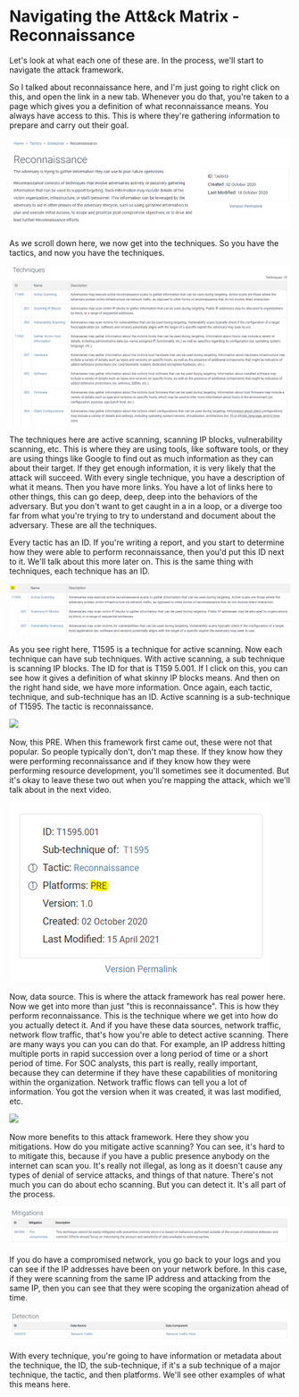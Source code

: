 # Navigating the Att\&ck Matrix - Reconnaissance&#x20;

&#x20;Let's look at what each one of these are. In the process, we'll start to navigate the attack framework.&#x20;

So I talked about reconnaissance here, and I'm just going to right click on this, and open the link in a new tab. Whenever you do that, you're taken to a page which gives you a definition of what reconnaissance means. You always have access to this. This is where they're gathering information  to prepare and carry out their goal.

![](../../.gitbook/assets/Recon.png)

As we scroll down here, we now get into the techniques. So you have the tactics, and now you have the techniques.&#x20;

![](../../.gitbook/assets/techniques.PNG)

The techniques here are active scanning, scanning IP blocks, vulnerability scanning, etc. This is where they are using tools, like software tools, or they are using things like Google to find out as much information as they can about their target. If they get enough information, it is very likely that the attack will succeed. With every single technique, you have a description of what it means. Then you have more links. You have a lot of links here to other things, this can go deep, deep, deep into the behaviors of the adversary. But you don't want to get caught in a in a loop, or a diverge too far from what you're trying to try to understand and document about the adversary. These are all the techniques.&#x20;

Every tactic has an ID. If you're writing a report, and you start to determine how they were able to perform reconnaissance, then you'd put this ID next to it. We'll talk about this more later on. This is the same thing with techniques, each technique has an ID.&#x20;

![](../../.gitbook/assets/id.PNG)

As you see right here, T1595 is a technique for active scanning. Now each technique can have sub techniques. With active scanning, a sub technique is scanning IP blocks. The ID for that is T159 5.001. If I click on this, you can see how it gives a definition of what skinny IP blocks means. And then on the right hand side, we have more information. Once again, each tactic, technique, and sub-technique has an ID. Active scanning is a sub-technique of T1595. The tactic is reconnaissance.

![](../../.gitbook/assets/active\_scanning.PNG)

Now, this PRE. When this framework first came out, these were not that popular. So people typically don't, don't map these. If they know how they were performing reconnaissance and if they know how they were performing resource development, you'll sometimes see it documented. But it's okay to leave these two out when you're mapping the attack, which we'll talk about in the next video.&#x20;

![](../../.gitbook/assets/pre.PNG)

Now, data source. This is where the attack framework has real power here. Now we get into more than just "this is reconnaissance". This is how they perform reconnaissance. This is the technique where we get into how do you actually detect it. And if you have these data sources, network traffic, network flow traffic, that's how you're able to detect active scanning. There are many ways you can you can do that. For example, an IP address hitting multiple ports in rapid succession over a long period of time or a short period of time. For SOC analysts, this part is really, really important, because they can determine if they have these capabilities of monitoring within the organization. Network traffic flows can tell you a lot of information. You got the version when it was created, it was last modified, etc.

![](../../.gitbook/assets/data\_source.PNG)

Now more benefits to this attack framework. Here they show you mitigations. How do you mitigate active scanning? You can see, it's hard to to mitigate this, because if you have a public presence anybody on the internet can scan you. It's really not illegal, as long as it doesn't cause any types of denial of service attacks, and things of that nature. There's not much you can do about echo scanning. But you can detect it. It's all part of the process.&#x20;

![](../../.gitbook/assets/mitigations.PNG)

If you do have a compromised network, you go back to your logs and you can see if the IP addresses have been on your network before. In this case, if they were scanning from the same IP address and attacking from the same IP, then you can see that they were scoping the organization  ahead of time.&#x20;

![](../../.gitbook/assets/detection.PNG)

With every technique, you're going to have information or metadata about the technique, the ID, the sub-technique, if it's a sub technique of a major technique, the tactic, and then platforms. We'll see other examples of what this means here.&#x20;

